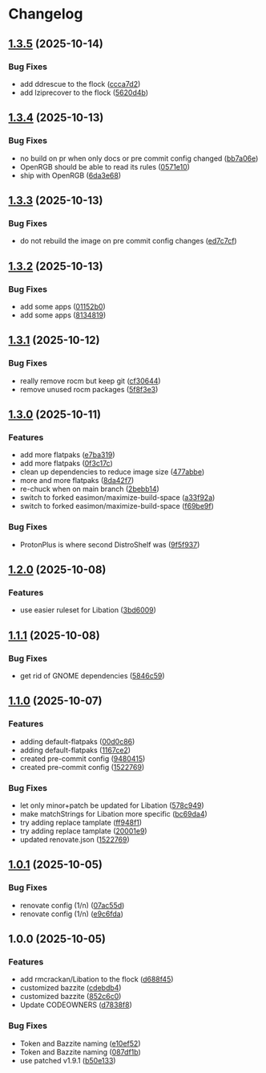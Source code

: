 # Changelog

## [1.3.5](https://github.com/OmegaSquad82/bazzite-custom/compare/v1.3.4...v1.3.5) (2025-10-14)


### Bug Fixes

* add ddrescue to the flock ([ccca7d2](https://github.com/OmegaSquad82/bazzite-custom/commit/ccca7d29084da4089ee64d1b0c3921318e1c08b7))
* add lziprecover to the flock ([5620d4b](https://github.com/OmegaSquad82/bazzite-custom/commit/5620d4bae2af3ba4d4f5ca5f20b8f08e87813305))

## [1.3.4](https://github.com/OmegaSquad82/bazzite-custom/compare/v1.3.3...v1.3.4) (2025-10-13)


### Bug Fixes

* no build on pr when only docs or pre commit config changed ([bb7a06e](https://github.com/OmegaSquad82/bazzite-custom/commit/bb7a06e6ecf37f8eaf241dd3f40057cd1702b850))
* OpenRGB should be able to read its rules ([0571e10](https://github.com/OmegaSquad82/bazzite-custom/commit/0571e10c9c679de05b62fd5861f759b2d6b06696))
* ship with OpenRGB ([6da3e68](https://github.com/OmegaSquad82/bazzite-custom/commit/6da3e680ab9467d426fe35ac94e7348dd63edd74))

## [1.3.3](https://github.com/OmegaSquad82/bazzite-custom/compare/v1.3.2...v1.3.3) (2025-10-13)


### Bug Fixes

* do not rebuild the image on pre commit config changes ([ed7c7cf](https://github.com/OmegaSquad82/bazzite-custom/commit/ed7c7cf50688758f6ffe79fbecd5e68c39dced1e))

## [1.3.2](https://github.com/OmegaSquad82/bazzite-custom/compare/v1.3.1...v1.3.2) (2025-10-13)


### Bug Fixes

* add some apps ([01152b0](https://github.com/OmegaSquad82/bazzite-custom/commit/01152b0dcc498dd8a3fc2b8433b85519ec621009))
* add some apps ([8134819](https://github.com/OmegaSquad82/bazzite-custom/commit/813481978223015efe76f0cc233a527c0adb81cc))

## [1.3.1](https://github.com/OmegaSquad82/bazzite-custom/compare/v1.3.0...v1.3.1) (2025-10-12)


### Bug Fixes

* really remove rocm but keep git ([cf30644](https://github.com/OmegaSquad82/bazzite-custom/commit/cf3064452efb4ccc2e0f78ee585c8717c8db6ac8))
* remove unused rocm packages ([5f8f3e3](https://github.com/OmegaSquad82/bazzite-custom/commit/5f8f3e3c4d268036b5eb0ac0410bba9d602ad06a))

## [1.3.0](https://github.com/OmegaSquad82/bazzite-custom/compare/v1.2.0...v1.3.0) (2025-10-11)


### Features

* add more flatpaks ([e7ba319](https://github.com/OmegaSquad82/bazzite-custom/commit/e7ba319807d8bca8012202afa001063da04a6bdb))
* add more flatpaks ([0f3c17c](https://github.com/OmegaSquad82/bazzite-custom/commit/0f3c17cbd4300d97a2aaa78a9d13aeba97279ccd))
* clean up dependencies to reduce image size ([477abbe](https://github.com/OmegaSquad82/bazzite-custom/commit/477abbe1ff5f58e571991711ee73e483452e00f8))
* more and more flatpaks ([8da42f7](https://github.com/OmegaSquad82/bazzite-custom/commit/8da42f76ae31f3aa0dcc1892fd3bdb921797a191))
* re-chuck when on main branch ([2bebb14](https://github.com/OmegaSquad82/bazzite-custom/commit/2bebb14f818ec94638cd7deddcbd96591c43a333))
* switch to forked easimon/maximize-build-space ([a33f92a](https://github.com/OmegaSquad82/bazzite-custom/commit/a33f92a67eea71df3974149476e9d91d68c1b89f))
* switch to forked easimon/maximize-build-space ([f69be9f](https://github.com/OmegaSquad82/bazzite-custom/commit/f69be9fabfe66f8e9f57331b8f8ab235c9424507))


### Bug Fixes

* ProtonPlus is where second DistroShelf was ([9f5f937](https://github.com/OmegaSquad82/bazzite-custom/commit/9f5f937d8bae26cecb245eb1e360ea8f0d36110f))

## [1.2.0](https://github.com/OmegaSquad82/custom-ublue-os/compare/v1.1.1...v1.2.0) (2025-10-08)


### Features

* use easier ruleset for Libation ([3bd6009](https://github.com/OmegaSquad82/custom-ublue-os/commit/3bd600913f674af7e16f5c4682c8c62dbb104067))

## [1.1.1](https://github.com/OmegaSquad82/custom-ublue-os/compare/v1.1.0...v1.1.1) (2025-10-08)


### Bug Fixes

* get rid of GNOME dependencies ([5846c59](https://github.com/OmegaSquad82/custom-ublue-os/commit/5846c59315b671d8e8073ac8f05cb0995be1d9a6))

## [1.1.0](https://github.com/OmegaSquad82/custom-ublue-os/compare/v1.0.1...v1.1.0) (2025-10-07)


### Features

* adding default-flatpaks ([00d0c86](https://github.com/OmegaSquad82/custom-ublue-os/commit/00d0c8652cf5f7e16bea9d25802c8c340c6f9dc7))
* adding default-flatpaks ([1167ce2](https://github.com/OmegaSquad82/custom-ublue-os/commit/1167ce232c80075da247ea48552a46cd76661a94))
* created pre-commit config ([9480415](https://github.com/OmegaSquad82/custom-ublue-os/commit/9480415862ed73be27144e1119fb969ffbc56334))
* created pre-commit config ([1522769](https://github.com/OmegaSquad82/custom-ublue-os/commit/15227692ce2172ba6fdb0df0996d3d85e82a3878))


### Bug Fixes

* let only minor+patch be updated for Libation ([578c949](https://github.com/OmegaSquad82/custom-ublue-os/commit/578c9499b3b3ae31d9115c769dc117c3d04ca760))
* make matchStrings for Libation more specific ([bc69da4](https://github.com/OmegaSquad82/custom-ublue-os/commit/bc69da44d577d94021a75ac00f4579be8725b5a8))
* try adding replace tamplate ([ff948f1](https://github.com/OmegaSquad82/custom-ublue-os/commit/ff948f1f81bb17bf020aa2a85e9cf0a177d18901))
* try adding replace tamplate ([20001e9](https://github.com/OmegaSquad82/custom-ublue-os/commit/20001e95d802b39deb902002d485c6abbeeaf16b))
* updated renovate.json ([1522769](https://github.com/OmegaSquad82/custom-ublue-os/commit/15227692ce2172ba6fdb0df0996d3d85e82a3878))

## [1.0.1](https://github.com/OmegaSquad82/custom-ublue-os/compare/v1.0.0...v1.0.1) (2025-10-05)


### Bug Fixes

* renovate config (1/n) ([07ac55d](https://github.com/OmegaSquad82/custom-ublue-os/commit/07ac55dd6e25a97263df75aae91b74673d4c4133))
* renovate config (1/n) ([e9c6fda](https://github.com/OmegaSquad82/custom-ublue-os/commit/e9c6fdacf0051db02ebbe48d11546084c2a13c6b))

## 1.0.0 (2025-10-05)


### Features

* add rmcrackan/Libation to the flock ([d688f45](https://github.com/OmegaSquad82/custom-ublue-os/commit/d688f454e4c0ca8ec71edf918461e61d70200acd))
* customized bazzite ([cdebdb4](https://github.com/OmegaSquad82/custom-ublue-os/commit/cdebdb44b80621450a318998836b2f469a55b41c))
* customized bazzite ([852c6c0](https://github.com/OmegaSquad82/custom-ublue-os/commit/852c6c0dd03bbeb44795e7dd2711c4d2d1bb4779))
* Update CODEOWNERS ([d7838f8](https://github.com/OmegaSquad82/custom-ublue-os/commit/d7838f8887d15ab3497a1fdad9ecd91bd35049bb))


### Bug Fixes

* Token and Bazzite naming ([e10ef52](https://github.com/OmegaSquad82/custom-ublue-os/commit/e10ef52518c26dbb56dd3b7086661f555a90f39c))
* Token and Bazzite naming ([087df1b](https://github.com/OmegaSquad82/custom-ublue-os/commit/087df1b09ce105edfc49e06f072319ebe0d7d47e))
* use patched v1.9.1 ([b50e133](https://github.com/OmegaSquad82/custom-ublue-os/commit/b50e13386f182a359e095ea011f9e2c8a3898f13))
